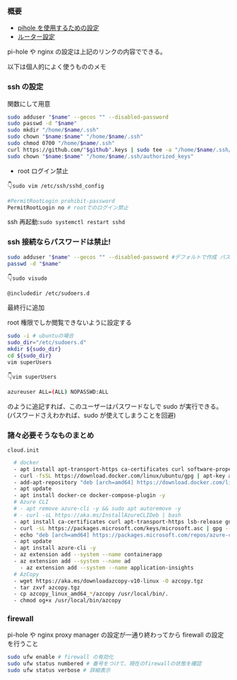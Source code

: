 ### 概要

- [pihole を使用するための設定](./containers/nginx-proxy-manager/README.md)
- [ルーター設定](./router_modem/README.md)

pi-hole や nginx の設定は上記のリンクの内容でできる。

以下は個人的によく使うもののメモ

### ssh の設定

関数にして用意

```sh
sudo adduser "$name" --gecos "" --disabled-password
sudo passwd -d "$name"
sudo mkdir "/home/$name/.ssh"
sudo chown "$name:$name" "/home/$name/.ssh"
sudo chmod 0700 "/home/$name/.ssh"
curl https://github.com/"$github".keys | sudo tee -a "/home/$name/.ssh/authorized_keys"
sudo chown "$name:$name" "/home/$name/.ssh/authorized_keys"
```

- root ログイン禁止

👇`sudo vim /etc/ssh/sshd_config`

```sh
#PermitRootLogin prohibit-password
PermitRootLogin no # rootでのログイン禁止
```

ssh 再起動:`sudo systemctl restart sshd`

### ssh 接続ならパスワードは禁止!

```sh
sudo adduser "$name" --gecos "" --disabled-password #デフォルトで作成 パスワードなし
passwd -d "$name"
```

👇`sudo visudo`

```sh
@includedir /etc/sudoers.d
```

最終行に追加

root 権限でしか閲覧できないように設定する

```sh
sudo -i # ubuntuの場合
sudo_dir="/etc/sudoers.d"
mkdir ${sudo_dir}
cd ${sudo_dir}
vim superUsers
```

👇`vim superUsers`

```sh
azureuser ALL=(ALL) NOPASSWD:ALL
```

のように追記すれば、このユーザーはパスワードなしで sudo が実行できる。
(パスワードさえわかれば、sudo が使えてしまうことを回避)

### 諸々必要そうなものまとめ

`cloud.init`

```sh
  # docker
  - apt install apt-transport-https ca-certificates curl software-properties-common -y
  - curl -fsSL https://download.docker.com/linux/ubuntu/gpg | apt-key add -
  - add-apt-repository "deb [arch=amd64] https://download.docker.com/linux/ubuntu focal stable"
  - apt update
  - apt install docker-ce docker-compose-plugin -y
  # Azure CLI
  # - apt remove azure-cli -y && sudo apt autoremove -y
  # - curl -sL https://aka.ms/InstallAzureCLIDeb | bash
  - apt install ca-certificates curl apt-transport-https lsb-release gnupg -y
  - curl -sL https://packages.microsoft.com/keys/microsoft.asc | gpg --dearmor | tee /etc/apt/trusted.gpg.d/microsoft.gpg > /dev/null
  - echo "deb [arch=amd64] https://packages.microsoft.com/repos/azure-cli/ $(lsb_release -cs) main" | tee /etc/apt/sources.list.d/azure-cli.list
  - apt update
  - apt install azure-cli -y
  - az extension add --system --name containerapp
  - az extension add --system --name ad
    - az extension add --system --name application-insights
  # AzCopy
  - wget https://aka.ms/downloadazcopy-v10-linux -O azcopy.tgz
  - tar zxvf azcopy.tgz
  - cp azcopy_linux_amd64_*/azcopy /usr/local/bin/.
  - chmod og+x /usr/local/bin/azcopy
```

### firewall

pi-hole や nginx proxy manager の設定が一通り終わってから firewall の設定を行うこと

```sh
sudo ufw enable # firewall の有効化
sudo ufw status numbered # 番号をつけて、現在のfirewallの状態を確認
sudo ufw status verbose # 詳細表示
```
